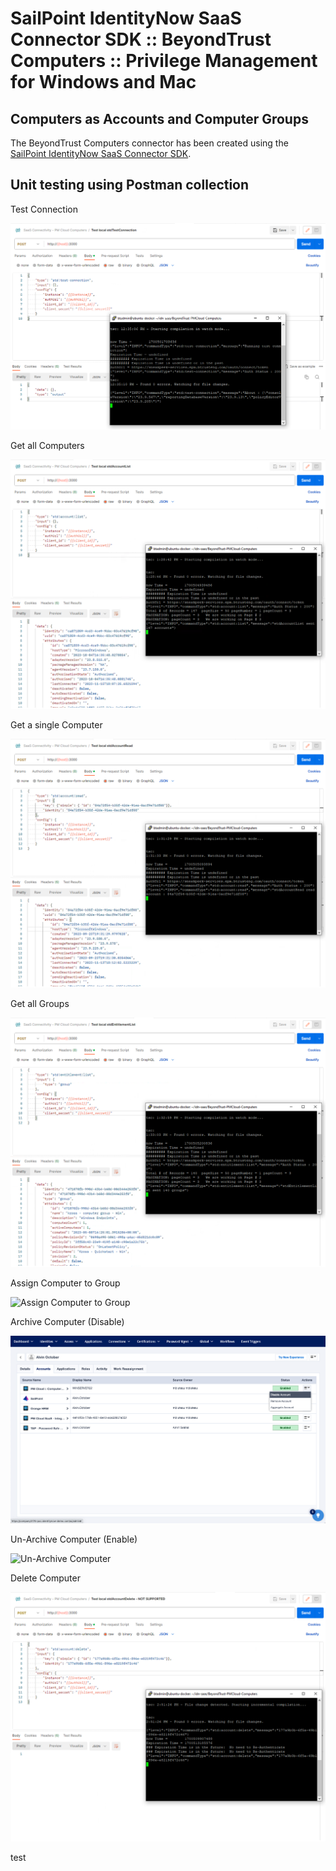 <!DOCTYPE html>
<html>
<body>

<h1>SailPoint IdentityNow SaaS Connector SDK :: BeyondTrust Computers :: Privilege Management for Windows and Mac</h1>

<h2>Computers as Accounts and Computer Groups</h2>
  
  The BeyondTrust Computers connector has been created using the <a href="https://developer.sailpoint.com/idn/docs/saas-connectivity/">SailPoint IdentityNow SaaS Connector SDK</a>.
  
<h2>Unit testing using Postman collection</h2>

  Test Connection
   
   <img src="images/TestConnection.png" alt="Test Connection">

  
  Get all Computers

   <img src="images/AccountList.png" alt="Get all Computers">

  
  Get a single Computer

   <img src="images/AccountRead.png" alt="Get a Computer">

  
  Get all Groups
  
   <img src="images/EntitlementList.png" alt="Get all Groups">

  
  Assign Computer to Group
  
   <img src="images/Account Update.png" alt="Assign Computer to Group">

  Archive Computer (Disable)
  
   <img src="images/DisableAccount.png" alt="Archive Computer">

  Un-Archive Computer (Enable)
  
   <img src="images/EnableAccount.png" alt="Un-Archive Computer">

  Delete Computer
  
   <img src="images/DeleteAccount.png" alt="Delete Computer">


  test
  
  

